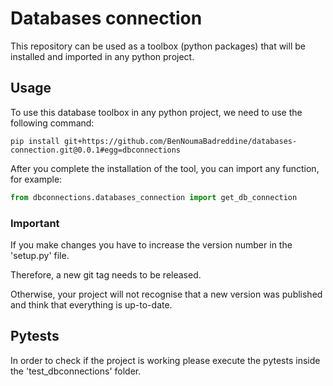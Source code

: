 # Databases connection

This repository can be used as a toolbox (python packages) that will be installed and
imported in any python project. 

## Usage

To use this database toolbox in any python project, we need to use the following command:

    pip install git+https://github.com/BenNoumaBadreddine/databases-connection.git@0.0.1#egg=dbconnections

After you complete the installation of the tool, you can import any function, for example:

```python
from dbconnections.databases_connection import get_db_connection
```

### Important

If you make changes you have to increase the version number in the 'setup.py' file.

Therefore, a new git tag needs to be released.

Otherwise, your project will not recognise that a new
version was published and think that everything is up-to-date.

## Pytests

In order to check if the project is working please execute the pytests inside the 'test_dbconnections' folder.

